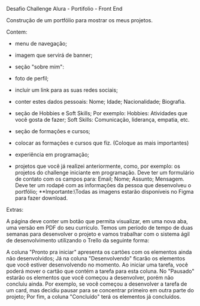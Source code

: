 Desafio Challenge Alura - Portifolio - Front End

Construção de um portfólio para mostrar os meus projetos.

Contem:
- menu de navegação;
- imagem que servirá de banner;
- seção "sobre mim":
- foto de perfil;
- incluir um link para as suas redes sociais;
- conter estes dados pessoais:
Nome;
Idade;
Nacionalidade;
Biografia.

- seção de Hobbies e Soft Skills;
Por exemplo:
Hobbies: Atividades que você gosta de fazer;
Soft Skills: Comunicação, liderança, empatia, etc.
- seção de formações e cursos;
- colocar as formações e cursos que fiz. (Coloque as mais importantes)
- experiência em programação;
- projetos que você já realizei anteriormente, como, por exemplo: os projetos do challenge iniciante em programação.
Deve ter um formulário de contato com os campos para:
Email;
Nome;
Assunto;
Mensagem.
Deve ter um rodapé com as informações da pessoa que desenvolveu o portfólio;
**Importante:\\Todas as imagens estarão disponíveis no Figma para fazer download.

Extras:

A página deve conter um botão que permita visualizar, em uma nova aba, uma versão em PDF do seu currículo.
Temos um período de tempo de duas semanas para desenvolver o projeto e vamos trabalhar com o sistema ágil de desenvolvimento utilizando o Trello da seguinte forma:

A coluna "Pronto pra iniciar" apresenta os cartões com os elementos ainda não desenvolvidos;
Já na coluna "Desenvolvendo" ficarão os elementos que você estiver desenvolvendo no momento. Ao iniciar uma tarefa, você poderá mover o cartão que contém a tarefa para esta coluna.
No "Pausado" estarão os elementos que você começou a desenvolver, porém não concluiu ainda. Por exemplo, se você começou a desenvolver a tarefa de um card, mas decidiu pausar para se concentrar primeiro em outra parte do projeto;
Por fim, a coluna "Concluído" terá os elementos já concluídos.
